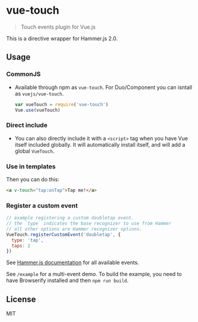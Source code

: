 # vue-touch

> Touch events plugin for Vue.js

This is a directive wrapper for Hammer.js 2.0.

## Usage

### CommonJS

- Available through npm as `vue-touch`. For Duo/Component you can isntall as `vuejs/vue-touch`.

  ``` js
  var vueTouch = require('vue-touch')
  Vue.use(vueTouch)
  ```

### Direct include

- You can also directly include it with a `<script>` tag when you have Vue itself included globally. It will automatically install itself, and will add a global `VueTouch`.

### Use in templates

Then you can do this:

``` html
<a v-touch="tap:onTap">Tap me!</a>
```

### Register a custom event

``` js
// example registering a custom doubletap event.
// the `type` indicates the base recognizer to use from Hammer
// all other options are Hammer recognizer options.
VueTouch.registerCustomEvent('doubletap', {
  type: 'tap',
  taps: 2
})
```

See [Hammer.js documentation](http://hammerjs.github.io/getting-started.html) for all available events.

See `/example` for a multi-event demo. To build the example, you need to have Browserify installed and then `npm run build`.

## License

MIT